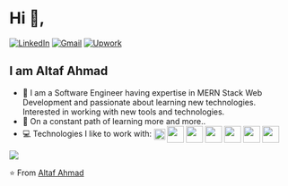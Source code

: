 # Hi 👋,
[![LinkedIn](https://img.shields.io/badge/LinkedIn-Altaf-black?labelColor=0A66C2&style=flat-square&logo=Linkedin&logoColor=white&link=https://www.linkedin.com/in/altaf-ahmad1/)](https://www.linkedin.com/in/altaf-ahmad1/)
[![Gmail](https://img.shields.io/badge/Gmail-Contact%20Me-black?labelColor=D44638&style=flat-square&logo=Gmail&logoColor=white&link=mailto:altaf.ahmad23@gmail.com)](mailto:altaf.ahmad23@gmail.com)
[![Upwork](https://img.shields.io/badge/Upwork-Got%20a%20Task%20For%20Me-black?labelColor=14A800&style=flat-square&logo=Upwork&logoColor=white&link=https://www.upwork.com/freelancers/~01118d2d67405b0adb)](https://www.upwork.com/freelancers/~01118d2d67405b0adb)

## I am Altaf Ahmad

- 👨 I am a Software Engineer having expertise in MERN Stack Web Development and passionate about learning new technologies. Interested in working with new tools and technologies.
- 🧠 On a constant path of learning more and more..
- 💻 Technologies I like to work with: <img src="https://www.vectorlogo.zone/logos/typescriptlang/typescriptlang-icon.svg" height="20" valign="middle"> <img src="https://www.vectorlogo.zone/logos/javascript/javascript-ar21.svg" height="30" valign="middle"> <img src="https://www.vectorlogo.zone/logos/mongodb/mongodb-ar21.svg" height="30" valign="middle"> <img src="https://www.vectorlogo.zone/logos/expressjs/expressjs-ar21.svg" height="30" valign="middle"> <img src="https://www.vectorlogo.zone/logos/reactjs/reactjs-ar21.svg" height="30" valign="middle"> <img src="https://www.vectorlogo.zone/logos/nodejs/nodejs-ar21.svg" height="30" valign="middle"> <img src="https://www.vectorlogo.zone/logos/heroku/heroku-ar21.svg" height="30" valign="middle"> 
<img src="https://github-readme-stats.vercel.app/api?username=altafahmad1&show_icons=true">

⭐️ From [Altaf Ahmad](https://github.com/altafahmad1)
